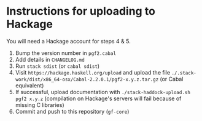# Instructions for uploading to Hackage

You will need a Hackage account for steps 4 & 5.

1. Bump the version number in `pgf2.cabal`
2. Add details in `CHANGELOG.md`
3. Run `stack sdist` (or `cabal sdist`)
4. Visit `https://hackage.haskell.org/upload` and upload the file `./.stack-work/dist/x86_64-osx/Cabal-2.2.0.1/pgf2-x.y.z.tar.gz` (or Cabal equivalent)
5. If successful, upload documentation with `./stack-haddock-upload.sh pgf2 x.y.z` (compilation on Hackage's servers will fail because of missing C libraries)
6. Commit and push to this repository (`gf-core`)
